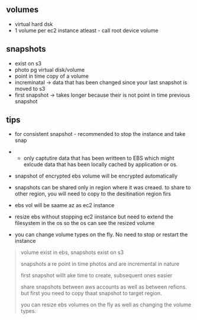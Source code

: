 ## volumes

* virtual hard dsk
* 1 volume per ec2 instance atleast - call root device volume

## snapshots

* exist on s3
* photo pg virtual disk/volume
* point in time copy of a volume
* increminatal -> data that has been changed since your last snapshot is moved to s3
* first snapshot -> takes longer because their is not point in time previous snapshot

## tips

* for consistent snapshot - recommended to stop the instance and take snap
* * only captutire data that has been writteen to EBS which might exlcude data that has been locally cached by application or os.
* snapshot of encrypted ebs volume will be encrypted automatically
* snapshots can be shared only in region where it was creaed. to share to other region, you will need to copy to the desitination region firs

* ebs vol will be saame az as ec2 instance 
*  resize ebs without stopping ec2 iinstance but need to extend the filesystem in the os so the os can see the resized volume
*  you can change volume types on the fly. No need to stop or restart the instance

> volume exist in ebs, snapshots exist on s3
>
> snapshots a re point in time photos and are incremental in nature
>
> first snapshot willt ake time to create, subsequent ones easier
>
> share snapshots between aws accounts as well as between refions. but first you need to copy thaat snapshot to target region.
>
> you can resize ebs volumes on the fly as well as changing the volume types.
